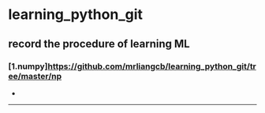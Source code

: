 # learning_python_git

## record the procedure of learning ML


### [1.numpy]https://github.com/mrliangcb/learning_python_git/tree/master/np 

-

---



